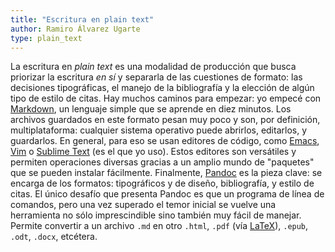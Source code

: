 ```yaml
---
title: "Escritura en plain text"
author: Ramiro Álvarez Ugarte
type: plain_text 
---
```


La escritura en *plain text* es una modalidad de producción que busca priorizar la escritura *en sí* y separarla de las cuestiones de formato: las decisiones tipográficas, el manejo de la bibliografía y la elección de algún tipo de estilo de citas. Hay muchos caminos para empezar: yo empecé con [Markdown](https://daringfireball.net/projects/markdown/syntax), un lenguaje simple que se aprende en diez minutos. Los archivos guardados en este formato pesan muy poco y son, por definición, multiplataforma: cualquier sistema operativo puede abrirlos, editarlos, y guardarlos. En general, para eso se usan editores de código, como [Emacs](https://www.gnu.org/software/emacs/), [Vim](https://www.vim.org/) o [Sublime Text](https://www.sublimetext.com/3) (es el que yo uso). Estos editores son versátiles y permiten operaciones diversas gracias a un amplio mundo de "paquetes" que se pueden instalar fácilmente. Finalmente, [Pandoc](https://pandoc.org/) es la pieza clave: se encarga de los formatos: tipográficos y de diseño, bibliografía, y estilo de citas. El único desafío que presenta Pandoc es que un programa de línea de comandos, pero una vez superado el temor inicial se vuelve una herramienta no sólo imprescindible sino también muy fácil de manejar. Permite convertir a un archivo `.md` en otro `.html`, `.pdf` (vía [LaTeX](https://www.latex-project.org/)), `.epub`, `.odt`, `.docx`, etcétera. 
